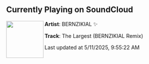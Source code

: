 ## Currently Playing on SoundCloud

[<img align="left" width="100" src="https://i1.sndcdn.com/artworks-TvtppkpCBDX0yAxp-7rJZmQ-t500x500.jpg">](https://soundcloud.com/bernzikial/the-largest-bernzikial-remix)

**Artist**: BERNZIKIAL ✨ 

**Track**: The Largest (BERNZIKIAL Remix)

Last updated at 5/11/2025, 9:55:22 AM
